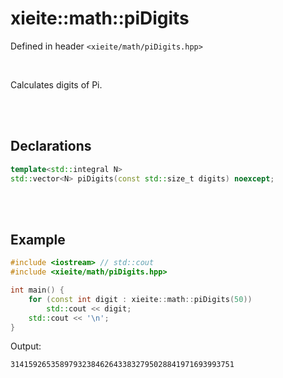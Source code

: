 # xieite::math::piDigits
Defined in header `<xieite/math/piDigits.hpp>`

<br/>

Calculates digits of Pi.

<br/><br/>

## Declarations
```cpp
template<std::integral N>
std::vector<N> piDigits(const std::size_t digits) noexcept;
```

<br/><br/>

## Example
```cpp
#include <iostream> // std::cout
#include <xieite/math/piDigits.hpp>

int main() {
	for (const int digit : xieite::math::piDigits(50))
		std::cout << digit;
	std::cout << '\n';
}
```
Output:
```
31415926535897932384626433832795028841971693993751
```
